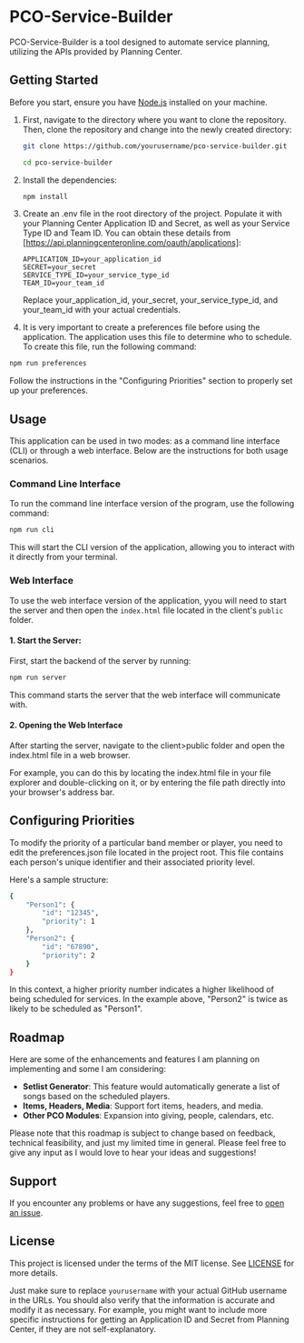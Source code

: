 # PCO-Service-Builder

PCO-Service-Builder is a tool designed to automate service planning, utilizing the APIs provided by Planning Center.

## Getting Started

Before you start, ensure you have [Node.js](https://nodejs.org/) installed on your machine.

1. First, navigate to the directory where you want to clone the repository. Then, clone the repository and change into the newly created directory:

   ```bash
   git clone https://github.com/yourusername/pco-service-builder.git
   ```

   ```bash
   cd pco-service-builder
   ```

2. Install the dependencies:

   ```bash
   npm install
   ```

3. Create an .env file in the root directory of the project. Populate it with your Planning Center Application ID and Secret, as well as your Service Type ID and Team ID. You can obtain these details from [https://api.planningcenteronline.com/oauth/applications]:

   ```env
   APPLICATION_ID=your_application_id
   SECRET=your_secret
   SERVICE_TYPE_ID=your_service_type_id
   TEAM_ID=your_team_id
   ```

   Replace your_application_id, your_secret, your_service_type_id, and your_team_id with your actual credentials.

4. It is very important to create a preferences file before using the application. The application uses this file to determine who to schedule. To create this file, run the following command:

```bash
npm run preferences
```

Follow the instructions in the "Configuring Priorities" section to properly set up your preferences.

## Usage

This application can be used in two modes: as a command line interface (CLI) or through a web interface. Below are the instructions for both usage scenarios.

### Command Line Interface

To run the command line interface version of the program, use the following command:

```bash
npm run cli
```

This will start the CLI version of the application, allowing you to interact with it directly from your terminal.

### Web Interface

To use the web interface version of the application, yyou will need to start the server and then open the `index.html` file located in the client's `public` folder.

#### 1. Start the Server:

First, start the backend of the server by running:

```bash
npm run server
```

This command starts the server that the web interface will communicate with.

#### 2. Opening the Web Interface

After starting the server, navigate to the client>public folder and open the index.html file in a web browser.

For example, you can do this by locating the index.html file in your file explorer and double-clicking on it, or by entering the file path directly into your browser's address bar.

## Configuring Priorities

To modify the priority of a particular band member or player, you need to edit the preferences.json file located in the project root. This file contains each person's unique identifier and their associated priority level.

Here's a sample structure:

```bash
{
    "Person1": {
        "id": "12345",
        "priority": 1
    },
    "Person2": {
        "id": "67890",
        "priority": 2
    }
}
```

In this context, a higher priority number indicates a higher likelihood of being scheduled for services. In the example above, "Person2" is twice as likely to be scheduled as "Person1".

## Roadmap

Here are some of the enhancements and features I am planning on implementing and some I am considering:

- **Setlist Generator**: This feature would automatically generate a list of songs based on the scheduled players.
- **Items, Headers, Media**: Support fort items, headers, and media.
- **Other PCO Modules**: Expansion into giving, people, calendars, etc.

Please note that this roadmap is subject to change based on feedback, technical feasibility, and just my limited time in general. Please feel free to give any input as I would love to hear your ideas and suggestions!

## Support

If you encounter any problems or have any suggestions, feel free to [open an issue](https://github.com/joseph-hunter/PCO-Service-Builder/issues/new).

## License

This project is licensed under the terms of the MIT license. See [LICENSE](https://github.com/jahunter33/PCO-Service-Builder/blob/main/LICENSE) for more details.

Just make sure to replace `yourusername` with your actual GitHub username in the URLs. You should also verify that the information is accurate and modify it as necessary. For example, you might want to include more specific instructions for getting an Application ID and Secret from Planning Center, if they are not self-explanatory.
